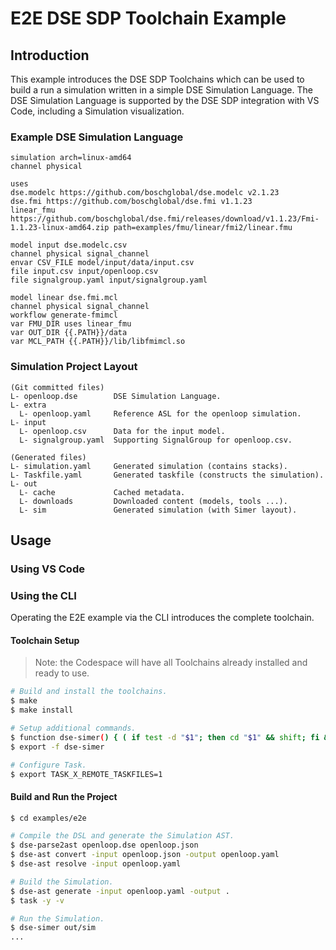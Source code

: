 # E2E DSE SDP Toolchain Example

## Introduction

This example introduces the DSE SDP Toolchains which can be used to build a run a simulation written in a
simple DSE Simulation Language. The DSE Simulation Language is supported by the DSE SDP integration with
VS Code, including a Simulation visualization.


### Example DSE Simulation Language

```text
simulation arch=linux-amd64
channel physical

uses
dse.modelc https://github.com/boschglobal/dse.modelc v2.1.23
dse.fmi https://github.com/boschglobal/dse.fmi v1.1.23
linear_fmu https://github.com/boschglobal/dse.fmi/releases/download/v1.1.23/Fmi-1.1.23-linux-amd64.zip path=examples/fmu/linear/fmi2/linear.fmu

model input dse.modelc.csv
channel physical signal_channel
envar CSV_FILE model/input/data/input.csv
file input.csv input/openloop.csv
file signalgroup.yaml input/signalgroup.yaml

model linear dse.fmi.mcl
channel physical signal_channel
workflow generate-fmimcl
var FMU_DIR uses linear_fmu
var OUT_DIR {{.PATH}}/data
var MCL_PATH {{.PATH}}/lib/libfmimcl.so
```


### Simulation Project Layout

```text
(Git committed files)
L- openloop.dse        DSE Simulation Language.
L- extra           
  L- openloop.yaml     Reference ASL for the openloop simulation.
L- input
  L- openloop.csv      Data for the input model.
  L- signalgroup.yaml  Supporting SignalGroup for openloop.csv.

(Generated files)
L- simulation.yaml     Generated simulation (contains stacks).
L- Taskfile.yaml       Generated taskfile (constructs the simulation).
L- out     
  L- cache       	   Cached metadata.
  L- downloads         Downloaded content (models, tools ...).
  L- sim               Generated simulation (with Simer layout).
```


## Usage

### Using VS Code



### Using the CLI

Operating the E2E example via the CLI introduces the complete toolchain.


#### Toolchain Setup

> Note: the Codespace will have all Toolchains already installed and ready to use.

```bash
# Build and install the toolchains.
$ make
$ make install

# Setup additional commands.
$ function dse-simer() { ( if test -d "$1"; then cd "$1" && shift; fi && docker run -it --rm -v $(pwd):/sim -p 2159:2159 -p 6379:6379 $DSE_SIMER_IMAGE "$@"; ); }
$ export -f dse-simer

# Configure Task.
$ export TASK_X_REMOTE_TASKFILES=1
```


#### Build and Run the Project

```bash
$ cd examples/e2e

# Compile the DSL and generate the Simulation AST.
$ dse-parse2ast openloop.dse openloop.json
$ dse-ast convert -input openloop.json -output openloop.yaml
$ dse-ast resolve -input openloop.yaml

# Build the Simulation.
$ dse-ast generate -input openloop.yaml -output .
$ task -y -v

# Run the Simulation.
$ dse-simer out/sim
...

```
